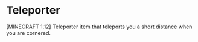 # Teleporter
[MINECRAFT 1.12] Teleporter item that teleports you a short distance when you are cornered.
